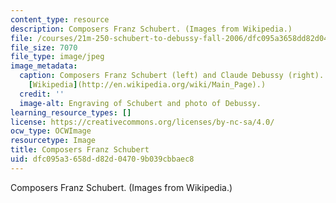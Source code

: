 ```yaml
---
content_type: resource
description: Composers Franz Schubert. (Images from Wikipedia.)
file: /courses/21m-250-schubert-to-debussy-fall-2006/dfc095a3658dd82d04709b039cbbaec8_21m-250f06-th.jpg
file_size: 7070
file_type: image/jpeg
image_metadata:
  caption: Composers Franz Schubert (left) and Claude Debussy (right). (Images from
    [Wikipedia](http://en.wikipedia.org/wiki/Main_Page).)
  credit: ''
  image-alt: Engraving of Schubert and photo of Debussy.
learning_resource_types: []
license: https://creativecommons.org/licenses/by-nc-sa/4.0/
ocw_type: OCWImage
resourcetype: Image
title: Composers Franz Schubert
uid: dfc095a3-658d-d82d-0470-9b039cbbaec8
---
```

Composers Franz Schubert. (Images from Wikipedia.)